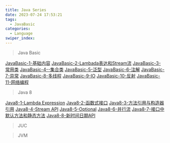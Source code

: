 ```yaml
---
title: Java Series
date: 2023-07-24 17:53:21
tags: 
  - JavaBasic
categories: 
  - Language
swiper_index: 
---
```

> Java Basic

[JavaBasic-1-基础内容](https://cyanzzy.github.io/2023/03/16/JavaBasic-1-%E5%9F%BA%E7%A1%80%E5%86%85%E5%AE%B9/)
[JavaBasic-2-Lambada表达和Stream流](https://cyanzzy.github.io/2023/03/16/JavaBasic-2-Lambada%E8%A1%A8%E8%BE%BE%E5%92%8CStream%E6%B5%81/)
[JavaBasic-3-常用类](https://cyanzzy.github.io/2023/03/16/JavaBasic-3-%E5%B8%B8%E7%94%A8%E7%B1%BB/)
[JavaBasic-4--集合类](https://cyanzzy.github.io/2023/03/16/JavaBasic-4-%E9%9B%86%E5%90%88%E7%B1%BB/)
[JavaBasic-5-泛型](https://cyanzzy.github.io/2023/03/16/JavaBasic-5-%E6%B3%9B%E5%9E%8B/)
[JavaBasic-6-注解](https://cyanzzy.github.io/2023/03/16/JavaBasic-6-%E6%B3%A8%E8%A7%A3/)
[JavaBasic-7-异常](https://cyanzzy.github.io/2023/03/16/JavaBasic-7-%E5%BC%82%E5%B8%B8/)
[JavaBasic-8-多线程](https://cyanzzy.github.io/2023/03/16/JavaBasic-8-%E5%A4%9A%E7%BA%BF%E7%A8%8B/)
[JavaBasic-9-IO](https://cyanzzy.github.io/2023/03/16/JavaBasic-9-IO/)
[JavaBasic-10-反射](https://cyanzzy.github.io/2023/03/16/JavaBasic-10-%E5%8F%8D%E5%B0%84/)
[JavaBasic-11-网络编程](https://cyanzzy.github.io/2023/03/16/JavaBasic-11-%E7%BD%91%E7%BB%9C%E7%BC%96%E7%A8%8B/)



> Java 8

[Java8-1-Lambda Expression](https://cyanzzy.github.io/2023/03/17/Java8-1-Lambda-Expression/)
[Java8-2-函数式接口](https://cyanzzy.github.io/2023/03/17/Java8-2-%E5%87%BD%E6%95%B0%E5%BC%8F%E6%8E%A5%E5%8F%A3/)
[Java8-3-方法引用与构造器引用](https://cyanzzy.github.io/2023/03/17/Java8-3-%E6%96%B9%E6%B3%95%E5%BC%95%E7%94%A8%E4%B8%8E%E6%9E%84%E9%80%A0%E5%99%A8%E5%BC%95%E7%94%A8/)
[Java8-4-Stream API](https://cyanzzy.github.io/2023/03/17/Java8-4-Stream-API/)
[Java8-5-Optional](https://cyanzzy.github.io/2023/03/17/Java8-5-Optional/)
[Java8-6-并行流](https://cyanzzy.github.io/2023/03/17/Java8-6-%E5%B9%B6%E8%A1%8C%E6%B5%81/)
[Java8-7-接口中默认方法和静态方法](https://cyanzzy.github.io/2023/03/17/Java8-7-%E6%8E%A5%E5%8F%A3%E4%B8%AD%E9%BB%98%E8%AE%A4%E6%96%B9%E6%B3%95%E5%92%8C%E9%9D%99%E6%80%81%E6%96%B9%E6%B3%95/)
[Java8-8-新时间日期API](https://cyanzzy.github.io/2023/03/17/Java8-8-%E6%96%B0%E6%97%B6%E9%97%B4%E6%97%A5%E6%9C%9FAPI/)

> JUC

> JVM
